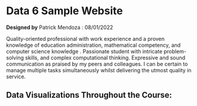 # Data 6 Sample Website

**Designed by**
Patrick Mendoza : 08/01/2022

Quality-oriented professional with work experience and a proven knowledge of education administration, mathematical competency, and computer science knowledge . Passionate student with intricate problem-solving skills, and complex computational thinking. Expressive and sound communication as praised by my peers and colleagues. I can be certain to manage multiple tasks simultaneously whilst delivering the utmost quality in service.


## Data Visualizations Throughout the Course:

<div>                            <div id="4ef72fcd-a53c-4cd3-abe1-e549b1123c5e" class="plotly-graph-div" style="height:100%; width:100%;"></div>            <script type="text/javascript">                                    window.PLOTLYENV=window.PLOTLYENV || {};                                    if (document.getElementById("4ef72fcd-a53c-4cd3-abe1-e549b1123c5e")) {                    Plotly.newPlot(                        "4ef72fcd-a53c-4cd3-abe1-e549b1123c5e",                        [{"geo":"geo","hovertemplate":"name=Taco John's<br>latitude=%{lat}<br>longitude=%{lon}<extra></extra>","lat":[46.89896,44.674233,46.26365,44.006216,44.66263,48.1566,43.42008,45.03343,41.30922,44.962995,44.0825,46.70662,45.0423,37.9835,42.8358,43.715443,42.05127,42.64782,44.04692,42.51148,42.50091,40.4376,40.57608,41.37047,43.801421,43.7971,39.7545,42.063947,42.51369,39.36595,37.66564,41.14082,43.13391,41.48333,41.699154,44.06499,45.97427,42.06926,46.83973,41.00689,43.422072,44.069534,45.459157,44.890139,45.660161,44.108481,42.22767,44.371035,44.398755,41.6869,45.56685,45.6338,40.65335,45.07654,45.22111,44.173429,43.14598,44.273959,40.515378237,37.73721,43.654611,47.516217,31.138785,45.80542,43.12322,47.89636,46.83285,38.801135601,45.27914,46.79998,37.96235,41.264,45.194073,46.924262,36.729789,47.91098,38.08689],"legendgroup":"Taco John's","locationmode":"USA-states","lon":[-98.6984,-90.168369,-96.61158,-97.118242,-103.85504,-103.6262,-95.12565,-92.84765,-105.56671,-92.743621,-103.2699,-92.456313,-93.1059,-87.6008,-89.0241,-98.029753,-104.96131,-95.19806,-91.66883,-90.66971,-94.15632,-99.38308,-98.3921,-93.55883,-91.239416,-99.3359,-94.8021,-94.860718,-92.43258,-101.05198,-95.45288,-95.91221,-115.69714,-93.67616,-93.025426,-93.22533,-94.33707,-90.68681,-96.86286,-91.97236,-103.463267,-103.191684,-98.45564,-97.118105,-97.046164,-103.20795,-89.02939,-98.214141,-103.508367,-93.76961,-93.58063,-89.3824,-95.8592,-93.01656,-93.42991,-94.03363,-93.2009,-88.415755,-101.643069534,-88.93234,-93.338036,-111.28289,-97.757864,-108.4769,-95.16158,-97.06484,-96.82275,-97.609552323,-93.0085,-92.12545,-87.51804,-95.84219,-93.23482,-98.002264,-88.631649,-97.04456,-97.9237],"marker":{"color":"#636efa","symbol":"circle"},"mode":"markers","name":"Taco John's","showlegend":true,"type":"scattergeo"},{"geo":"geo","hovertemplate":"name=Whataburger<br>latitude=%{lat}<br>longitude=%{lon}<extra></extra>","lat":[30.76846,29.4033,30.22023,30.16525,29.55941,29.3676,29.7279,27.85699,31.51211,32.4316,33.002341,29.888506,29.746072,32.8009,26.1948,29.848671,32.581,26.10995,26.16533,36.19331,31.14898,28.04256,32.54178,29.51332,27.51246,26.4026,32.8095,31.80403,32.73772,26.19011,26.19035,26.194553,26.2298,29.71614,30.7157,30.01587,31.09056,27.82716,30.08688,31.72904,32.78469,32.898781,26.15957,29.36778,30.05723,30.22279,33.417878,30.29349,32.80784,35.23861,26.0711,26.48243,29.66515,29.5374,31.905965,32.770013,29.655562,30.07789,36.077863,30.37042,29.783943,29.82753,31.765962,29.808039,29.7022,31.74505,32.96905,29.563701,29.358366,32.65006,32.911068,36.05674,33.407684,30.47229,32.88091,30.18386,30.019,30.16614618,29.48871,32.776688,29.51087,30.60286,29.45129,29.56296,29.736176,26.19165,30.24262,30.598684828],"legendgroup":"Whataburger","locationmode":"USA-states","lon":[-94.41477,-98.70619,-97.83528,-97.78887,-95.76008,-94.97416,-98.07612,-97.63067,-97.18724,-93.71381,-97.220698,-95.58129,-94.976774,-86.5746,-98.2826,-95.503555,-97.1512,-97.169,-97.67884,-94.1768,-87.06655,-97.04288,-92.62797,-98.39583,-97.85551,-99.0064,-98.0926,-94.19157,-97.64231,-97.71322,-97.67943,-98.121353,-98.3218,-98.16039,-95.56694,-97.86232,-97.73433,-97.06726,-97.82251,-106.34801,-97.3805,-97.542931,-97.88778,-98.1564,-94.79657,-95.56145,-104.523131,-97.74222,-97.41628,-106.666664,-97.2218,-97.77043,-95.03096,-95.1189,-94.398844,-97.097865,-95.510601,-95.514969,-95.904767,-81.608126,-95.59996,-97.98714,-106.461571,-95.16808,-95.2963,-106.33182,-96.60566,-95.687652,-98.54522,-96.70911,-96.76783,-94.18792,-111.77156,-87.21233,-96.87769,-92.07546,-95.52746,-97.787981629,-98.4447,-97.289947,-95.18743,-87.11595,-95.07937,-95.28659,-95.476988,-98.232056,-81.59801,-97.415187965],"marker":{"color":"#EF553B","symbol":"circle"},"mode":"markers","name":"Whataburger","showlegend":true,"type":"scattergeo"},{"geo":"geo","hovertemplate":"name=Waffle House<br>latitude=%{lat}<br>longitude=%{lon}<extra></extra>","lat":[32.26905,35.555,40.23449,34.8469,33.9818,34.2216,33.93454,33.902948,35.44631,32.536302,38.658922,39.6963,39.8727,39.8661,39.688508,36.05129,32.9764,32.9523,34.935075,35.90733,32.68203,29.651429,30.592187,30.437886,30.2823,35.39508,33.1949,34.0843,38.15745,34.922449,39.2585,40.5638,30.249643,34.93779,37.803328,33.9214,33.960541,35.84537,30.415208,33.58099,35.91445,32.8606,39.727517,33.841311,30.183125,40.59362,32.7067,33.468052,26.547153,30.2456,39.1679,34.097703,33.532515,33.8876,39.783357,34.85327,30.45746,34.208255,35.8236,37.47172,32.86892,32.99678,34.015399,35.594282,32.49716,33.704469,37.346332,36.837476433,35.24002,35.018088,32.89871,33.544254503,39.3799,34.17746],"legendgroup":"Waffle House","locationmode":"USA-states","lon":[-90.13568,-77.0592,-77.13286,-82.34,-81.1034,-80.5969,-81.07737,-84.00467,-97.42418,-92.652683,-85.136525,-84.1021,-84.1356,-84.1014,-84.220098,-86.64582,-80.0663,-80.1637,-82.004677,-84.14759,-97.460771,-95.033862,-87.176002,-90.083748,-87.5173,-97.56609,-80.6032,-80.9376,-85.71216,-81.98615,-84.8015,-84.17383,-89.765215,-82.06513,-79.411784,-84.2116,-84.210061,-86.44183,-91.068066,-84.37542,-86.82668,-97.3164,-86.24987,-84.315281,-85.65037,-75.33895,-97.1167,-82.076714,-81.80055,-81.599,-94.49521,-84.012426,-86.704859,-84.3136,-83.998844,-82.45325,-90.95559,-80.263308,-79.8183,-77.52647,-80.01169,-80.18193,-81.076632,-80.857786,-85.01597,-84.168989,-79.232874,-87.478492856,-80.92006,-81.961894,-96.47,-84.576540002,-104.8649,-84.812057],"marker":{"color":"#00cc96","symbol":"circle"},"mode":"markers","name":"Waffle House","showlegend":true,"type":"scattergeo"},{"geo":"geo","hovertemplate":"name=In-N-Out Burger<br>latitude=%{lat}<br>longitude=%{lon}<extra></extra>","lat":[36.609207,41.19117,38.72063,38.00538,35.21831,38.87249,34.426739,33.84395,37.784805,33.80053,33.50804,37.420862,33.824201],"legendgroup":"In-N-Out Burger","locationmode":"USA-states","lon":[-121.835724,-111.97981,-120.832705,-121.83661,-114.03693,-121.30413,-117.365884,-117.536279,-122.28389,-112.130035,-112.26632,-122.093222,-118.082544],"marker":{"color":"#ab63fa","symbol":"circle"},"mode":"markers","name":"In-N-Out Burger","showlegend":true,"type":"scattergeo"},{"geo":"geo","hovertemplate":"name=Dunkin' Donuts<br>latitude=%{lat}<br>longitude=%{lon}<extra></extra>","lat":[40.71105,42.27145,40.179125,40.84244,42.35678,25.746553,40.67464,40.74068,40.753874,41.97254,41.78931,40.713657,40.606884,36.1077,28.345726],"legendgroup":"Dunkin' Donuts","locationmode":"USA-states","lon":[-74.006714,-71.02717,-74.025848,-73.84534,-71.05583,-80.369168,-73.80472,-73.75876,-73.991526,-87.74791,-87.80132,-73.829672,-73.96269,-83.34026,-81.36636],"marker":{"color":"#FFA15A","symbol":"circle"},"mode":"markers","name":"Dunkin' Donuts","showlegend":true,"type":"scattergeo"}],                        {"geo":{"domain":{"x":[0.0,1.0],"y":[0.0,1.0]},"scope":"usa"},"legend":{"title":{"text":"name"},"tracegroupgap":0},"template":{"data":{"bar":[{"error_x":{"color":"#2a3f5f"},"error_y":{"color":"#2a3f5f"},"marker":{"line":{"color":"#E5ECF6","width":0.5},"pattern":{"fillmode":"overlay","size":10,"solidity":0.2}},"type":"bar"}],"barpolar":[{"marker":{"line":{"color":"#E5ECF6","width":0.5},"pattern":{"fillmode":"overlay","size":10,"solidity":0.2}},"type":"barpolar"}],"carpet":[{"aaxis":{"endlinecolor":"#2a3f5f","gridcolor":"white","linecolor":"white","minorgridcolor":"white","startlinecolor":"#2a3f5f"},"baxis":{"endlinecolor":"#2a3f5f","gridcolor":"white","linecolor":"white","minorgridcolor":"white","startlinecolor":"#2a3f5f"},"type":"carpet"}],"choropleth":[{"colorbar":{"outlinewidth":0,"ticks":""},"type":"choropleth"}],"contour":[{"colorbar":{"outlinewidth":0,"ticks":""},"colorscale":[[0.0,"#0d0887"],[0.1111111111111111,"#46039f"],[0.2222222222222222,"#7201a8"],[0.3333333333333333,"#9c179e"],[0.4444444444444444,"#bd3786"],[0.5555555555555556,"#d8576b"],[0.6666666666666666,"#ed7953"],[0.7777777777777778,"#fb9f3a"],[0.8888888888888888,"#fdca26"],[1.0,"#f0f921"]],"type":"contour"}],"contourcarpet":[{"colorbar":{"outlinewidth":0,"ticks":""},"type":"contourcarpet"}],"heatmap":[{"colorbar":{"outlinewidth":0,"ticks":""},"colorscale":[[0.0,"#0d0887"],[0.1111111111111111,"#46039f"],[0.2222222222222222,"#7201a8"],[0.3333333333333333,"#9c179e"],[0.4444444444444444,"#bd3786"],[0.5555555555555556,"#d8576b"],[0.6666666666666666,"#ed7953"],[0.7777777777777778,"#fb9f3a"],[0.8888888888888888,"#fdca26"],[1.0,"#f0f921"]],"type":"heatmap"}],"heatmapgl":[{"colorbar":{"outlinewidth":0,"ticks":""},"colorscale":[[0.0,"#0d0887"],[0.1111111111111111,"#46039f"],[0.2222222222222222,"#7201a8"],[0.3333333333333333,"#9c179e"],[0.4444444444444444,"#bd3786"],[0.5555555555555556,"#d8576b"],[0.6666666666666666,"#ed7953"],[0.7777777777777778,"#fb9f3a"],[0.8888888888888888,"#fdca26"],[1.0,"#f0f921"]],"type":"heatmapgl"}],"histogram":[{"marker":{"pattern":{"fillmode":"overlay","size":10,"solidity":0.2}},"type":"histogram"}],"histogram2d":[{"colorbar":{"outlinewidth":0,"ticks":""},"colorscale":[[0.0,"#0d0887"],[0.1111111111111111,"#46039f"],[0.2222222222222222,"#7201a8"],[0.3333333333333333,"#9c179e"],[0.4444444444444444,"#bd3786"],[0.5555555555555556,"#d8576b"],[0.6666666666666666,"#ed7953"],[0.7777777777777778,"#fb9f3a"],[0.8888888888888888,"#fdca26"],[1.0,"#f0f921"]],"type":"histogram2d"}],"histogram2dcontour":[{"colorbar":{"outlinewidth":0,"ticks":""},"colorscale":[[0.0,"#0d0887"],[0.1111111111111111,"#46039f"],[0.2222222222222222,"#7201a8"],[0.3333333333333333,"#9c179e"],[0.4444444444444444,"#bd3786"],[0.5555555555555556,"#d8576b"],[0.6666666666666666,"#ed7953"],[0.7777777777777778,"#fb9f3a"],[0.8888888888888888,"#fdca26"],[1.0,"#f0f921"]],"type":"histogram2dcontour"}],"mesh3d":[{"colorbar":{"outlinewidth":0,"ticks":""},"type":"mesh3d"}],"parcoords":[{"line":{"colorbar":{"outlinewidth":0,"ticks":""}},"type":"parcoords"}],"pie":[{"automargin":true,"type":"pie"}],"scatter":[{"marker":{"colorbar":{"outlinewidth":0,"ticks":""}},"type":"scatter"}],"scatter3d":[{"line":{"colorbar":{"outlinewidth":0,"ticks":""}},"marker":{"colorbar":{"outlinewidth":0,"ticks":""}},"type":"scatter3d"}],"scattercarpet":[{"marker":{"colorbar":{"outlinewidth":0,"ticks":""}},"type":"scattercarpet"}],"scattergeo":[{"marker":{"colorbar":{"outlinewidth":0,"ticks":""}},"type":"scattergeo"}],"scattergl":[{"marker":{"colorbar":{"outlinewidth":0,"ticks":""}},"type":"scattergl"}],"scattermapbox":[{"marker":{"colorbar":{"outlinewidth":0,"ticks":""}},"type":"scattermapbox"}],"scatterpolar":[{"marker":{"colorbar":{"outlinewidth":0,"ticks":""}},"type":"scatterpolar"}],"scatterpolargl":[{"marker":{"colorbar":{"outlinewidth":0,"ticks":""}},"type":"scatterpolargl"}],"scatterternary":[{"marker":{"colorbar":{"outlinewidth":0,"ticks":""}},"type":"scatterternary"}],"surface":[{"colorbar":{"outlinewidth":0,"ticks":""},"colorscale":[[0.0,"#0d0887"],[0.1111111111111111,"#46039f"],[0.2222222222222222,"#7201a8"],[0.3333333333333333,"#9c179e"],[0.4444444444444444,"#bd3786"],[0.5555555555555556,"#d8576b"],[0.6666666666666666,"#ed7953"],[0.7777777777777778,"#fb9f3a"],[0.8888888888888888,"#fdca26"],[1.0,"#f0f921"]],"type":"surface"}],"table":[{"cells":{"fill":{"color":"#EBF0F8"},"line":{"color":"white"}},"header":{"fill":{"color":"#C8D4E3"},"line":{"color":"white"}},"type":"table"}]},"layout":{"annotationdefaults":{"arrowcolor":"#2a3f5f","arrowhead":0,"arrowwidth":1},"autotypenumbers":"strict","coloraxis":{"colorbar":{"outlinewidth":0,"ticks":""}},"colorscale":{"diverging":[[0,"#8e0152"],[0.1,"#c51b7d"],[0.2,"#de77ae"],[0.3,"#f1b6da"],[0.4,"#fde0ef"],[0.5,"#f7f7f7"],[0.6,"#e6f5d0"],[0.7,"#b8e186"],[0.8,"#7fbc41"],[0.9,"#4d9221"],[1,"#276419"]],"sequential":[[0.0,"#0d0887"],[0.1111111111111111,"#46039f"],[0.2222222222222222,"#7201a8"],[0.3333333333333333,"#9c179e"],[0.4444444444444444,"#bd3786"],[0.5555555555555556,"#d8576b"],[0.6666666666666666,"#ed7953"],[0.7777777777777778,"#fb9f3a"],[0.8888888888888888,"#fdca26"],[1.0,"#f0f921"]],"sequentialminus":[[0.0,"#0d0887"],[0.1111111111111111,"#46039f"],[0.2222222222222222,"#7201a8"],[0.3333333333333333,"#9c179e"],[0.4444444444444444,"#bd3786"],[0.5555555555555556,"#d8576b"],[0.6666666666666666,"#ed7953"],[0.7777777777777778,"#fb9f3a"],[0.8888888888888888,"#fdca26"],[1.0,"#f0f921"]]},"colorway":["#636efa","#EF553B","#00cc96","#ab63fa","#FFA15A","#19d3f3","#FF6692","#B6E880","#FF97FF","#FECB52"],"font":{"color":"#2a3f5f"},"geo":{"bgcolor":"white","lakecolor":"white","landcolor":"#E5ECF6","showlakes":true,"showland":true,"subunitcolor":"white"},"hoverlabel":{"align":"left"},"hovermode":"closest","mapbox":{"style":"light"},"paper_bgcolor":"white","plot_bgcolor":"#E5ECF6","polar":{"angularaxis":{"gridcolor":"white","linecolor":"white","ticks":""},"bgcolor":"#E5ECF6","radialaxis":{"gridcolor":"white","linecolor":"white","ticks":""}},"scene":{"xaxis":{"backgroundcolor":"#E5ECF6","gridcolor":"white","gridwidth":2,"linecolor":"white","showbackground":true,"ticks":"","zerolinecolor":"white"},"yaxis":{"backgroundcolor":"#E5ECF6","gridcolor":"white","gridwidth":2,"linecolor":"white","showbackground":true,"ticks":"","zerolinecolor":"white"},"zaxis":{"backgroundcolor":"#E5ECF6","gridcolor":"white","gridwidth":2,"linecolor":"white","showbackground":true,"ticks":"","zerolinecolor":"white"}},"shapedefaults":{"line":{"color":"#2a3f5f"}},"ternary":{"aaxis":{"gridcolor":"white","linecolor":"white","ticks":""},"baxis":{"gridcolor":"white","linecolor":"white","ticks":""},"bgcolor":"#E5ECF6","caxis":{"gridcolor":"white","linecolor":"white","ticks":""}},"title":{"x":0.05},"xaxis":{"automargin":true,"gridcolor":"white","linecolor":"white","ticks":"","title":{"standoff":15},"zerolinecolor":"white","zerolinewidth":2},"yaxis":{"automargin":true,"gridcolor":"white","linecolor":"white","ticks":"","title":{"standoff":15},"zerolinecolor":"white","zerolinewidth":2}}},"title":{"text":"Regional Fast Food Chains Across the US"}},                        {"responsive": true}                    )                };                            </script>        </div>






